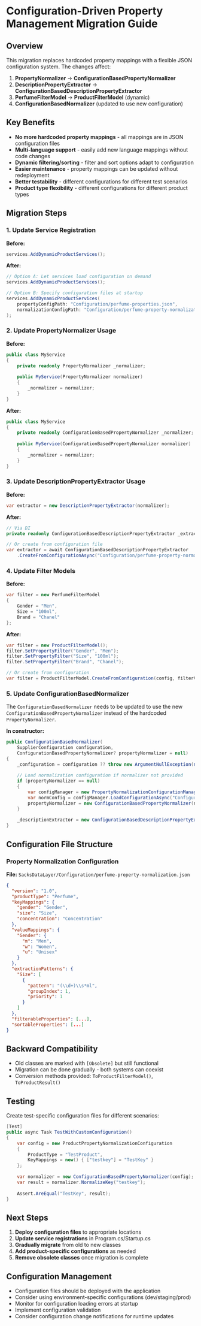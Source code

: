 # Configuration-Driven Property Management Migration Guide

## Overview

This migration replaces hardcoded property mappings with a flexible JSON configuration system. The changes affect:

1. **PropertyNormalizer** → **ConfigurationBasedPropertyNormalizer**
2. **DescriptionPropertyExtractor** → **ConfigurationBasedDescriptionPropertyExtractor** 
3. **PerfumeFilterModel** → **ProductFilterModel** (dynamic)
4. **ConfigurationBasedNormalizer** (updated to use new configuration)

## Key Benefits

- **No more hardcoded property mappings** - all mappings are in JSON configuration files
- **Multi-language support** - easily add new language mappings without code changes
- **Dynamic filtering/sorting** - filter and sort options adapt to configuration
- **Easier maintenance** - property mappings can be updated without redeployment
- **Better testability** - different configurations for different test scenarios
- **Product type flexibility** - different configurations for different product types

## Migration Steps

### 1. Update Service Registration

**Before:**
```csharp
services.AddDynamicProductServices();
```

**After:**
```csharp
// Option A: Let services load configuration on demand
services.AddDynamicProductServices();

// Option B: Specify configuration files at startup
services.AddDynamicProductServices(
    propertyConfigPath: "Configuration/perfume-properties.json",
    normalizationConfigPath: "Configuration/perfume-property-normalization.json"
);
```

### 2. Update PropertyNormalizer Usage

**Before:**
```csharp
public class MyService
{
    private readonly PropertyNormalizer _normalizer;
    
    public MyService(PropertyNormalizer normalizer)
    {
        _normalizer = normalizer;
    }
}
```

**After:**
```csharp
public class MyService
{
    private readonly ConfigurationBasedPropertyNormalizer _normalizer;
    
    public MyService(ConfigurationBasedPropertyNormalizer normalizer)
    {
        _normalizer = normalizer;
    }
}
```

### 3. Update DescriptionPropertyExtractor Usage

**Before:**
```csharp
var extractor = new DescriptionPropertyExtractor(normalizer);
```

**After:**
```csharp
// Via DI
private readonly ConfigurationBasedDescriptionPropertyExtractor _extractor;

// Or create from configuration file
var extractor = await ConfigurationBasedDescriptionPropertyExtractor
    .CreateFromConfigurationAsync("Configuration/perfume-property-normalization.json");
```

### 4. Update Filter Models

**Before:**
```csharp
var filter = new PerfumeFilterModel
{
    Gender = "Men",
    Size = "100ml",
    Brand = "Chanel"
};
```

**After:**
```csharp
var filter = new ProductFilterModel();
filter.SetPropertyFilter("Gender", "Men");
filter.SetPropertyFilter("Size", "100ml");
filter.SetPropertyFilter("Brand", "Chanel");

// Or create from configuration
var filter = ProductFilterModel.CreateFromConfiguration(config, filterValues);
```

### 5. Update ConfigurationBasedNormalizer

The `ConfigurationBasedNormalizer` needs to be updated to use the new `ConfigurationBasedPropertyNormalizer` instead of the hardcoded `PropertyNormalizer`.

**In constructor:**
```csharp
public ConfigurationBasedNormalizer(
    SupplierConfiguration configuration, 
    ConfigurationBasedPropertyNormalizer? propertyNormalizer = null)
{
    _configuration = configuration ?? throw new ArgumentNullException(nameof(configuration));
    
    // Load normalization configuration if normalizer not provided
    if (propertyNormalizer == null)
    {
        var configManager = new PropertyNormalizationConfigurationManager();
        var normConfig = configManager.LoadConfigurationAsync("Configuration/perfume-property-normalization.json").Result;
        propertyNormalizer = new ConfigurationBasedPropertyNormalizer(normConfig);
    }
    
    _descriptionExtractor = new ConfigurationBasedDescriptionPropertyExtractor(propertyNormalizer._configuration);
}
```

## Configuration File Structure

### Property Normalization Configuration

**File:** `SacksDataLayer/Configuration/perfume-property-normalization.json`

```json
{
  "version": "1.0",
  "productType": "Perfume",
  "keyMappings": {
    "gender": "Gender",
    "size": "Size",
    "concentration": "Concentration"
  },
  "valueMappings": {
    "Gender": {
      "m": "Men",
      "w": "Women",
      "u": "Unisex"
    }
  },
  "extractionPatterns": {
    "Size": [
      {
        "pattern": "(\\d+)\\s*ml",
        "groupIndex": 1,
        "priority": 1
      }
    ]
  },
  "filterableProperties": [...],
  "sortableProperties": [...]
}
```

## Backward Compatibility

- Old classes are marked with `[Obsolete]` but still functional
- Migration can be done gradually - both systems can coexist
- Conversion methods provided: `ToProductFilterModel()`, `ToProductResult()`

## Testing

Create test-specific configuration files for different scenarios:

```csharp
[Test]
public async Task TestWithCustomConfiguration()
{
    var config = new ProductPropertyNormalizationConfiguration
    {
        ProductType = "TestProduct",
        KeyMappings = new() { ["testkey"] = "TestKey" }
    };
    
    var normalizer = new ConfigurationBasedPropertyNormalizer(config);
    var result = normalizer.NormalizeKey("testkey");
    
    Assert.AreEqual("TestKey", result);
}
```

## Next Steps

1. **Deploy configuration files** to appropriate locations
2. **Update service registrations** in Program.cs/Startup.cs
3. **Gradually migrate** from old to new classes
4. **Add product-specific configurations** as needed
5. **Remove obsolete classes** once migration is complete

## Configuration Management

- Configuration files should be deployed with the application
- Consider using environment-specific configurations (dev/staging/prod)
- Monitor for configuration loading errors at startup
- Implement configuration validation
- Consider configuration change notifications for runtime updates
